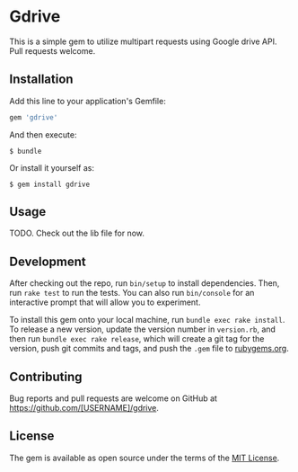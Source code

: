 # Gdrive

This is a simple gem to utilize multipart requests using Google drive API. Pull requests welcome.

## Installation

Add this line to your application's Gemfile:

```ruby
gem 'gdrive'
```

And then execute:

    $ bundle

Or install it yourself as:

    $ gem install gdrive

## Usage

TODO. Check out the lib file for now.

## Development

After checking out the repo, run `bin/setup` to install dependencies. Then, run `rake test` to run the tests. You can also run `bin/console` for an interactive prompt that will allow you to experiment.

To install this gem onto your local machine, run `bundle exec rake install`. To release a new version, update the version number in `version.rb`, and then run `bundle exec rake release`, which will create a git tag for the version, push git commits and tags, and push the `.gem` file to [rubygems.org](https://rubygems.org).

## Contributing

Bug reports and pull requests are welcome on GitHub at https://github.com/[USERNAME]/gdrive.


## License

The gem is available as open source under the terms of the [MIT License](http://opensource.org/licenses/MIT).

